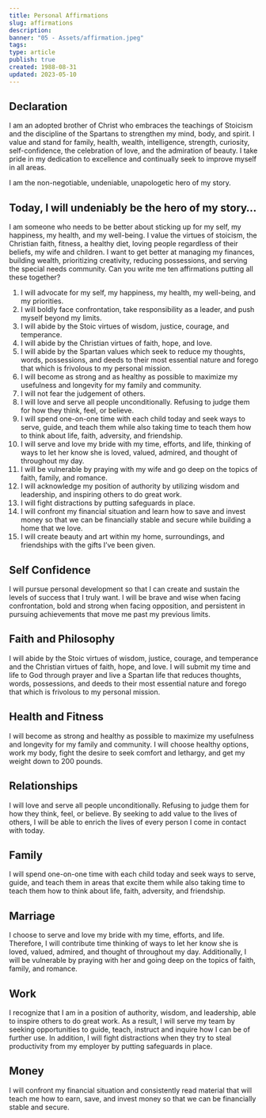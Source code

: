 ```yaml
---
title: Personal Affirmations
slug: affirmations
description: 
banner: "05 - Assets/affirmation.jpeg"
tags: 
type: article
publish: true
created: 1988-08-31
updated: 2023-05-10
---
```


## Declaration
I am an adopted brother of Christ who embraces the teachings of Stoicism and the discipline of the Spartans to strengthen my mind, body, and spirit. I value and stand for family, health, wealth, intelligence, strength, curiosity, self-confidence, the celebration of love, and the admiration of beauty. I take pride in my dedication to excellence and continually seek to improve myself in all areas.

I am the non-negotiable, undeniable, unapologetic hero of my story.

## Today, I will undeniably be the hero of my story…

I am someone who needs to be better about sticking up for my self, my happiness, my health, and my well-being. I value the virtues of stoicism, the Christian faith, fitness, a healthy diet, loving people regardless of their beliefs, my wife and children. I want to get better at managing my finances, building wealth, prioritizing creativity, reducing possessions, and serving the special needs community. Can you write me ten affirmations putting all these together?

1.  I will advocate for my self, my happiness, my health, my well-being, and my priorities.
2.  I will boldly face confrontation, take responsibility as a leader, and push myself beyond my limits.
3.  I will abide by the Stoic virtues of wisdom, justice, courage, and temperance.
4.  I will abide by the Christian virtues of faith, hope, and love.
5.  I will abide by the Spartan values which seek to reduce my thoughts, words, possessions, and deeds to their most essential nature and forego that which is frivolous to my personal mission.
6.  I will become as strong and as healthy as possible to maximize my usefulness and longevity for my family and community.
8.  I will not fear the judgement of others.
9.  I will love and serve all people unconditionally. Refusing to judge them for how they think, feel, or believe.
10. I will spend one-on-one time with each child today and seek ways to serve, guide, and teach them while also taking time to teach them how to think about life, faith, adversity, and friendship.
11. I will serve and love my bride with my time, efforts, and life, thinking of ways to let her know she is loved, valued, admired, and thought of throughout my day.
12. I will be vulnerable by praying with my wife and go deep on the topics of faith, family, and romance.
13. I will acknowledge my position of authority by utilizing wisdom and leadership, and inspiring others to do great work.
14. I will fight distractions by putting safeguards in place.
15. I will confront my financial situation and learn how to save and invest money so that we can be financially stable and secure while building a home that we love.
16. I will create beauty and art within my home, surroundings, and friendships with the gifts I’ve been given.

## Self Confidence

I will pursue personal development so that I can create and sustain the levels of success that I truly want. I will be brave and wise when facing confrontation, bold and strong when facing opposition, and persistent in pursuing achievements that move me past my previous limits.

## Faith and Philosophy

I will abide by the Stoic virtues of wisdom, justice, courage, and temperance and the Christian virtues of faith, hope, and love. I will submit my time and life to God through prayer and live a Spartan life that reduces thoughts, words, possessions, and deeds to their most essential nature and forego that which is frivolous to my personal mission.

## Health and Fitness

I will become as strong and healthy as possible to maximize my usefulness and longevity for my family and community. I will choose healthy options, work my body, fight the desire to seek comfort and lethargy, and get my weight down to 200 pounds.

## Relationships

I will love and serve all people unconditionally. Refusing to judge them for how they think, feel, or believe. By seeking to add value to the lives of others, I will be able to enrich the lives of every person I come in contact with today.

## Family

I will spend one-on-one time with each child today and seek ways to serve, guide, and teach them in areas that excite them while also taking time to teach them how to think about life, faith, adversity, and friendship.

## Marriage

I choose to serve and love my bride with my time, efforts, and life. Therefore, I will contribute time thinking of ways to let her know she is loved, valued, admired, and thought of throughout my day. Additionally, I will be vulnerable by praying with her and going deep on the topics of faith, family, and romance.

## Work

I recognize that I am in a position of authority, wisdom, and leadership, able to inspire others to do great work. As a result, I will serve my team by seeking opportunities to guide, teach, instruct and inquire how I can be of further use. In addition, I will fight distractions when they try to steal productivity from my employer by putting safeguards in place.

## Money

I will confront my financial situation and consistently read material that will teach me how to earn, save, and invest money so that we can be financially stable and secure.

